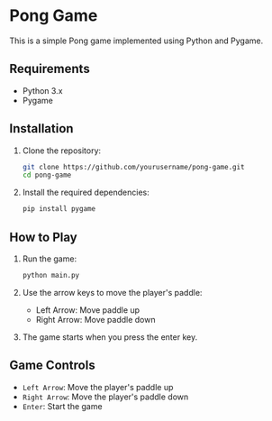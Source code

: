 # Pong Game

This is a simple Pong game implemented using Python and Pygame.

## Requirements

- Python 3.x
- Pygame

## Installation

1. Clone the repository:
    ```sh
    git clone https://github.com/yourusername/pong-game.git
    cd pong-game
    ```

2. Install the required dependencies:
    ```sh
    pip install pygame
    ```

## How to Play

1. Run the game:
    ```sh
    python main.py
    ```

2. Use the arrow keys to move the player's paddle:
    - Left Arrow: Move paddle up
    - Right Arrow: Move paddle down

3. The game starts when you press the enter key.

## Game Controls

- `Left Arrow`: Move the player's paddle up
- `Right Arrow`: Move the player's paddle down
- `Enter`: Start the game

